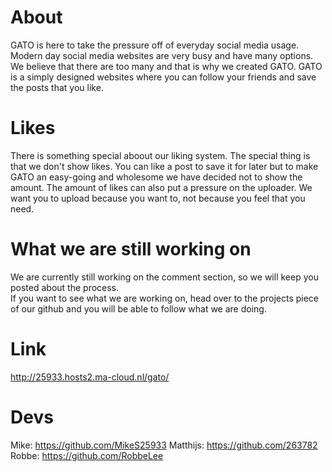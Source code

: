 # About
GATO is here to take the pressure off of everyday social media usage. Modern day social media websites are very busy and have many options. We believe that there are too many and that is why we created GATO. GATO is a simply designed websites where you can follow your friends and save the posts that you like.

# Likes
There is something special aboout our liking system. The special thing is that we don't show likes. You can like a post to save it for later but to make GATO an easy-going and wholesome we have decided not to show the amount. The amount of likes can also put a pressure on the uploader. We want you to upload because you want to, not because you feel that you need.

# What we are still working on
We are currently still working on the comment section, so we will keep you posted about the process. <br>
If you want to see what we are working on, head over to the projects piece of our github and you will be able to follow what we are doing.

# Link
http://25933.hosts2.ma-cloud.nl/gato/

# Devs
Mike: https://github.com/MikeS25933
Matthijs: https://github.com/263782
Robbe: https://github.com/RobbeLee 

